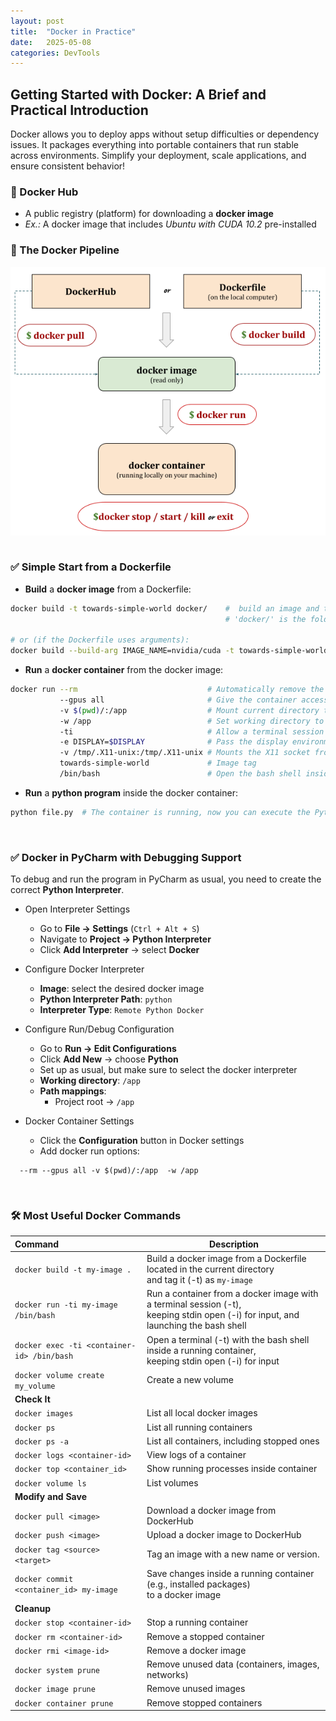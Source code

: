 ```yaml
---
layout: post
title:  "Docker in Practice"
date:   2025-05-08
categories: DevTools
---
```


## Getting Started with Docker: A Brief and Practical Introduction

Docker allows you to deploy apps without setup difficulties or dependency issues. 
It packages everything into portable containers that run stable across environments. 
Simplify your deployment, scale applications, and ensure consistent behavior!

### 🐳 Docker Hub

+ A public registry (platform) for downloading a **docker image**
+ _Ex.:_ A docker image that includes _Ubuntu with CUDA 10.2_ pre-installed

### 🐳 The Docker Pipeline

<img src="/assets/posts/docker-1.png" style="display: block; margin: 0 auto;"/>
<br>

### ✅  Simple Start from a Dockerfile

+ **Build** a **docker image** from a Dockerfile:

```bash
docker build -t towards-simple-world docker/    #  build an image and tag it as 'towards-simple-world'
                                                # 'docker/' is the folder where the Dockerfile is located 

# or (if the Dockerfile uses arguments):
docker build --build-arg IMAGE_NAME=nvidia/cuda -t towards-simple-world docker/  
```

+ **Run** a **docker container** from the docker image:

```bash
docker run --rm                             # Automatically remove the container when it exits
           --gpus all                       # Give the container access to all available GPUs 
           -v $(pwd)/:/app                  # Mount current directory to /app in the container
           -w /app                          # Set working directory to /app
           -ti                              # Allow a terminal session and keep stdin open for input
           -e DISPLAY=$DISPLAY              # Pass the display environment variable into the container
           -v /tmp/.X11-unix:/tmp/.X11-unix # Mounts the X11 socket from the host into the container
           towards-simple-world             # Image tag
           /bin/bash                        # Open the bash shell inside the starting container
```

+ **Run** a **python program** inside the docker container:

```bash
python file.py  # The container is running, now you can execute the Python file
```
<br>

### ✅ Docker in PyCharm with Debugging Support

To debug and run the program in PyCharm as usual, you need to create the correct **Python Interpreter**.

+ Open Interpreter Settings
  - Go to **File → Settings** (`Ctrl + Alt + S`)
  - Navigate to **Project → Python Interpreter**
  - Click **Add Interpreter** → select **Docker**

+ Configure Docker Interpreter
  + **Image**: select the desired docker image  
  + **Python Interpreter Path**: `python`  
  + **Interpreter Type**: `Remote Python Docker`

+ Configure Run/Debug Configuration
  - Go to **Run → Edit Configurations**
  - Click **Add New** → choose **Python**
  - Set up as usual, but make sure to select the docker interpreter
  - **Working directory**: `/app`
  - **Path mappings**:  
    - Project root → `/app`

+ Docker Container Settings
  - Click the **Configuration** button in Docker settings
  - Add docker run options:
```
  --rm --gpus all -v $(pwd)/:/app  -w /app
```
<br>

### 🛠️ Most Useful Docker Commands

| Command                                    | Description                                                                                                                           |
|:-------------------------------------------|---------------------------------------------------------------------------------------------------------------------------------------|
| `docker build -t my-image .`               | Build a docker image from a Dockerfile located in the current directory<br> and tag it (-t) as `my-image`                             |
| `docker run -ti my-image /bin/bash`        | Run a container from a docker image with a terminal session (-t),<br> keeping stdin open (-i) for input, and launching the bash shell |
| `docker exec -ti <container-id> /bin/bash` | Open a terminal (-t) with the bash shell inside a running container,<br> keeping stdin open (-i) for input                            |
| `docker volume create my_volume`           | Create a new volume                                                                                                                   |
| **Check It**                               |                                                                                                                                       |
| `docker images`                            | List all local docker images                                                                                                          |
| `docker ps`                                | List all running containers                                                                                                           |
| `docker ps -a`                             | List all containers, including stopped ones                                                                                           |
| `docker logs <container-id>`               | View logs of a container                                                                                                              |
| `docker top <container_id>`                | Show running processes inside container                                                                                               |
| `docker volume ls`                         | List volumes                                                                                                                          |
| **Modify and Save**                        |                                                                                                                                       |
| `docker pull <image>`                      | Download a docker image from DockerHub                                                                                                |
| `docker push <image>`                      | Upload a docker image to DockerHub                                                                                                    |
| `docker tag <source> <target>`             | Tag an image with a new name or version.                                                                                              |
| `docker commit <container_id> my-image`    | Save changes inside a running container (e.g., installed packages)<br> to a docker image                                              |
| **Cleanup**                                |                                                                                                                                       |
| `docker stop <container-id>`               | Stop a running container                                                                                                              |
| `docker rm <container-id>`                 | Remove a stopped container                                                                                                            |
| `docker rmi <image-id>`                    | Remove a docker image                                                                                                                 |
| `docker system prune`                      | Remove unused data (containers, images, networks)                                                                                     |
| `docker image prune`                       | Remove unused images                                                                                                                  |
| `docker container prune`                   | Remove stopped containers                                                                                                             |



